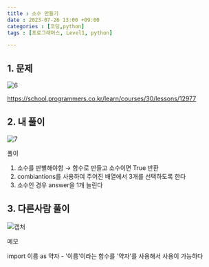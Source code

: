 ```yaml
---
title : 소수 만들기
date : 2023-07-26 13:00 +09:00
categories : [코딩,python]
tags : [프로그래머스, Level1, python]

---
```

## 1. 문제

![6](https://github.com/mini0-0/mini0-0.github.io/assets/63296983/0713d2bb-19f9-4d75-86d2-1226a235ca10)

<https://school.programmers.co.kr/learn/courses/30/lessons/12977>


## 2. 내 풀이

![7](https://github.com/mini0-0/mini0-0.github.io/assets/63296983/015ebe9f-4eea-4f00-b8d6-ef55aff62975)

풀이

1. 소수를 판별해야함 → 함수로 만들고 소수이면 True 반환
2. combiantions를 사용하여 주어진 배열에서 3개를 선택하도록 한다
3. 소수인 경우 answer을 1개 늘린다

## 3. 다른사람 풀이

![캡처](https://github.com/mini0-0/mini0-0.github.io/assets/63296983/2e27b847-cee6-4754-b2c3-b98c5ce7dc35)

메모

import 이름 as 약자 - '이름'이라는 함수를 '약자'를 사용해서 사용이 가능하다


